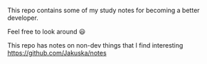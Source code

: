 This repo contains some of my study notes for becoming a better developer.

Feel free to look around 😃

This repo has notes on non-dev things that I find interesting https://github.com/Jakuska/notes
